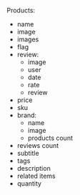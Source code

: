 Products:
- name
- image
- images
- flag
- review:
    - image
    - user
    - date
    - rate
    - review
- price
- sku
- brand:
    - name
    - image
    - products count
- reviews count
- subtitle
- tags
- description
- related items
- quantity
